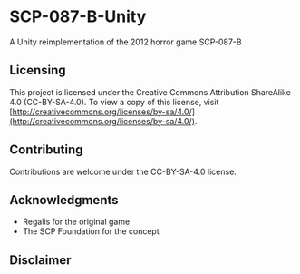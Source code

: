 # SCP-087-B-Unity
A Unity reimplementation of the 2012 horror game SCP-087-B

## Licensing

This project is licensed under the Creative Commons Attribution ShareAlike 4.0 (CC-BY-SA-4.0). To view a copy of this license, visit [http://creativecommons.org/licenses/by-sa/4.0/](http://creativecommons.org/licenses/by-sa/4.0/).

## Contributing

Contributions are welcome under the CC-BY-SA-4.0 license.

## Acknowledgments

- Regalis for the original game
- The SCP Foundation for the concept

## Disclaimer
